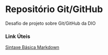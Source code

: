 # Repositório Git/GitHub
Desafio de projeto sobre Git/GitHub da DIO

### Link Úteis
[Sintaxe Básica Markdown](https://www.markdownguide.org/basic-syntax/)
